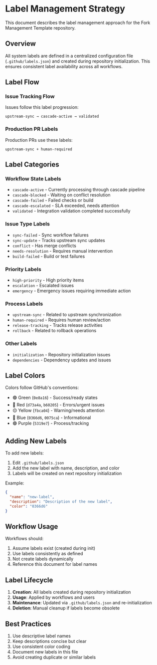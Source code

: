 # Label Management Strategy

This document describes the label management approach for the Fork Management Template repository.

## Overview

All system labels are defined in a centralized configuration file (`.github/labels.json`) and created during repository initialization. This ensures consistent label availability across all workflows.

## Label Flow

### Issue Tracking Flow
Issues follow this label progression:
```
upstream-sync → cascade-active → validated
```

### Production PR Labels
Production PRs use these labels:
```
upstream-sync + human-required
```

## Label Categories

### Workflow State Labels
- `cascade-active` - Currently processing through cascade pipeline
- `cascade-blocked` - Waiting on conflict resolution
- `cascade-failed` - Failed checks or build
- `cascade-escalated` - SLA exceeded, needs attention
- `validated` - Integration validation completed successfully

### Issue Type Labels
- `sync-failed` - Sync workflow failures
- `sync-update` - Tracks upstream sync updates
- `conflict` - Has merge conflicts
- `needs-resolution` - Requires manual intervention
- `build-failed` - Build or test failures

### Priority Labels
- `high-priority` - High priority items
- `escalation` - Escalated issues
- `emergency` - Emergency issues requiring immediate action

### Process Labels
- `upstream-sync` - Related to upstream synchronization
- `human-required` - Requires human review/action
- `release-tracking` - Tracks release activities
- `rollback` - Related to rollback operations

### Other Labels
- `initialization` - Repository initialization issues
- `dependencies` - Dependency updates and issues

## Label Colors

Colors follow GitHub's conventions:
- 🟢 Green (`0e8a16`) - Success/ready states
- 🔴 Red (`d73a4a`, `b60205`) - Errors/urgent issues
- 🟡 Yellow (`fbca04`) - Warning/needs attention
- 🔵 Blue (`0366d6`, `0075ca`) - Informational
- 🟣 Purple (`5319e7`) - Process/tracking

## Adding New Labels

To add new labels:

1. Edit `.github/labels.json`
2. Add the new label with name, description, and color
3. Labels will be created on next repository initialization

Example:
```json
{
  "name": "new-label",
  "description": "Description of the new label",
  "color": "0366d6"
}
```

## Workflow Usage

Workflows should:
1. Assume labels exist (created during init)
2. Use labels consistently as defined
3. Not create labels dynamically
4. Reference this document for label names

## Label Lifecycle

1. **Creation**: All labels created during repository initialization
2. **Usage**: Applied by workflows and users
3. **Maintenance**: Updated via `.github/labels.json` and re-initialization
4. **Deletion**: Manual cleanup if labels become obsolete

## Best Practices

1. Use descriptive label names
2. Keep descriptions concise but clear
3. Use consistent color coding
4. Document new labels in this file
5. Avoid creating duplicate or similar labels